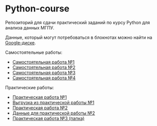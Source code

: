 # Python-course
Репозиторий для сдачи практический заданий по курсу Python для анализа данных МГПУ. 

Данные, который могут потребоваться в блокнотах можно найти на [Google-диске](https://drive.google.com/drive/folders/118yusE2h3T2r1FI9eiPp06vVEXdJlvzS). 

Самостоятельные работы:
- [Самостоятельная работа №1](https://github.com/kecrbye/Python-course/blob/main/homeworks/Task_1.ipynb)
- [Самостоятельная работа №2](https://github.com/kecrbye/Python-course/blob/main/homeworks/Task_2.ipynb)
- [Самостоятельная работа №3](https://github.com/kecrbye/Python-course/blob/main/homeworks/Task_3.ipynb)
- [Самостоятельная работа №4](https://github.com/kecrbye/Python-course/blob/main/homeworks/Task_4.ipynb)

Практические работы:
- [Практическая работа №1](https://github.com/kecrbye/Python-course/blob/main/practical/P_task_1.ipynb)
- [Выгрузка из практической работы №1](https://github.com/kecrbye/Python-course/blob/main/practical/%D0%9B%D1%83%D1%81%D0%BA%D0%B8%D0%BD_%D0%95%D0%B3%D0%BE%D1%80_%D0%95%D0%B2%D0%B3%D0%B5%D0%BD%D1%8C%D0%B5%D0%B2%D0%B8%D1%87.csv)
- [Практическая работа №2](https://github.com/kecrbye/Python-course/blob/main/practical/P_task_2.ipynb)
- [Данные для практической работы №2](https://drive.google.com/drive/folders/118yusE2h3T2r1FI9eiPp06vVEXdJlvzS)
- [Практическая работа №3 (папка)](https://github.com/kecrbye/Python-course/tree/main/practical/practical_3)

